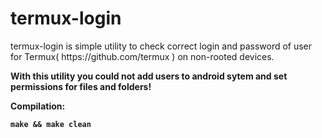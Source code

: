 # termux-login
<p>termux-login is simple utility to check correct login and password of user for Termux( https://github.com/termux ) on non-rooted devices.</p>
<p><b> With this utility you could not add users to android sytem and set permissions for files and folders!<b></p>
<p>Compilation:</p>
  
```
make && make clean
```    



  
